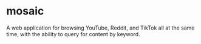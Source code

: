 # mosaic
A web application for browsing YouTube, Reddit, and TikTok all at the same time, with the ability to query for content by keyword.
